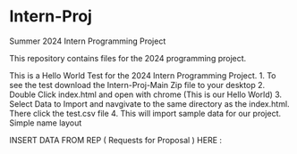 # Intern-Proj
Summer 2024 Intern Programming Project

This repository contains files for the 2024 programming project.

This is a Hello World Test for the 2024 Intern Programming Project.
    1. To see the test download the Intern-Proj-Main Zip file to your desktop
    2. Double Click index.html and open with chrome (This is our Hello World)
    3. Select Data to Import and navgivate to the same directory as the index.html. There click the test.csv file
    4. This will import sample data for our project. Simple name layout

INSERT DATA FROM REP ( Requests for Proposal ) HERE :
